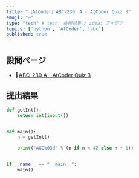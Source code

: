```yaml
---
title: "［AtCoder］ABC-230｜A - AtCoder Quiz 3"
emoji: "⌨️"
type: "tech" # tech: 技術記事 / idea: アイデア
topics: ['python', 'AtCoder', 'abc']
published: true
---
```


## 設問ページ

- 🔗[ABC-230 A - AtCoder Quiz 3](https://atcoder.jp/contests/abc230/tasks/abc230_a)

## 提出結果

```python
def getInt():
    return int(input())


def main():
    n = getInt()

    print("AGC%03d" % (n if n < 42 else n + 1))


if __name__ == "__main__":
    main()
```
